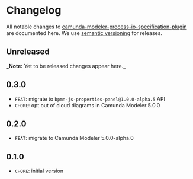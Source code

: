 # Changelog

All notable changes to [camunda-modeler-process-io-specification-plugin](https://github.com/camunda/camunda-modeler-process-io-specification-plugin) are documented here. We use [semantic versioning](http://semver.org/) for releases.

## Unreleased

**\_Note:** Yet to be released changes appear here.\_

## 0.3.0

- `FEAT`: migrate to `bpmn-js-properties-panel@1.0.0-alpha.5` API
- `CHORE`: opt out of cloud diagrams in Camunda Modeler 5.0.0

## 0.2.0

- `FEAT`: migrate to Camunda Modeler 5.0.0-alpha.0

## 0.1.0

- `CHORE`: initial version

